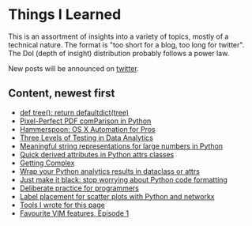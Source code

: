 # Things I Learned

This is an assortment of insights into a variety of topics, mostly of a technical nature. The format is "too short for a blog, too long for twitter". The DoI (depth of insight) distribution probably follows a power law.

New posts will be announced on [twitter](https://twitter.com/EberhardHansis).

## Content, newest first

* [def tree\(\): return defaultdict\(tree\)](pages/one_line_tree_defaultdict.md)
* [Pixel-Perfect PDF comParison in Python](pages/pdf_comparison.md)
* [Hammerspoon: OS X Automation for Pros](pages/hammerspoon.md)
* [Three Levels of Testing in Data Analytics](pages/three_levels_analytics_testing.md)
* [Meaningful string representations for large numbers in Python](pages/sround.md)
* [Quick derived attributes in Python attrs classes](pages/derived_attrib.md)
* [Getting Complex](pages/complexity.md)
* [Wrap your Python analytics results in dataclass or attrs](pages/attrs_dataclasses_results.md)
* [Just make it black: stop worrying about Python code formatting](pages/black_python.md)
* [Deliberate practice for programmers](pages/deliberate_practice_programmers.md)
* [Label placement for scatter plots with Python and networkx](pages/scatter_label_placement.md)
* [Tools I wrote for this page](pages/til_tooling.md)
* [Favourite VIM features, Episode 1](pages/favourite-vim-1.md)



